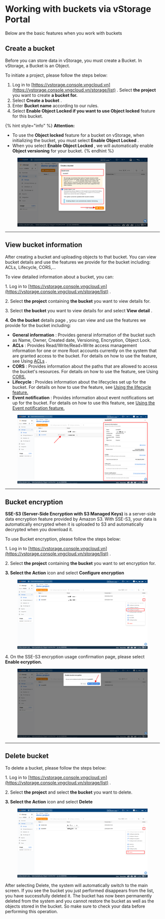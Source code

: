# Working with buckets via vStorage Portal

Below are the basic features when you work with buckets

## Create a bucket <a href="#khoi-tao-bucket" id="khoi-tao-bucket"></a>

Before you can store data in vStorage, you must create a Bucket. In vStorage, a Bucket is an Object.

To initiate a project, please follow the steps below:

1. Log in to [https://vstorage.console.vngcloud.vn](https://vstorage.console.vngcloud.vn/storage/list) . Select **the project** you want to create **a bucket for.**
2. Select **Create a bucket** .
3. Enter **Bucket name** according to our rules.
4. Select **Enable Object Locked if you want to use Object locked** feature for this bucket.

{% hint style="info" %}
**Attention:**

* To use the **Object locked** feature for a bucket on vStorage, when initializing the bucket, you must select **Enable Object Locked** .
* When you select **Enable Object Locked** , we will automatically enable **Object versioning** for your bucket.
{% endhint %}

<figure><img src="../../../../../../.gitbook/assets/image (27) (1) (1) (1) (1).png" alt=""><figcaption></figcaption></figure>

***

## View bucket information <a href="#xem-thong-tin-bucket" id="xem-thong-tin-bucket"></a>

After creating a bucket and uploading objects to that bucket. You can view bucket details and use the features we provide for the bucket including: ACLs, Lifecycle, CORS,...

To view detailed information about a bucket, you can:

1\. Log in to [https://vstorage.console.vngcloud.vn](https://vstorage.console.vngcloud.vn/storage/list) .

2\. Select **the project** containing **the bucket** you want to view details for.

3\. Select **the bucket** you want to view details for and select **View detail** .

**4. On the bucket** details page , you can view and use the features we provide for the bucket including:

* **General information** : Provides general information of the bucket such as Name, Owner, Created date, Versioning, Encryption, Object Lock.
* **ACLs** : Provides Read/Write/Read+Write access management information for one or more Root accounts currently on the system that are granted access to the bucket. For details on how to use the feature, see Using [ACLs](https://docs-vngcloud-vn.translate.goog/vng-cloud-document/vn/vstorage/object-storage/object-storage-hcm04/cac-tinh-nang-cua-object-storage/lam-viec-voi-bucket/lam-viec-voi-bucket-thong-qua-vstorage-portal/su-dung-tinh-nang-acls) .
* **CORS** : Provides information about the paths that are allowed to access the bucket's resources. For details on how to use the feature, see Using [CORS.](https://docs-vngcloud-vn.translate.goog/vng-cloud-document/vn/vstorage/object-storage/object-storage-hcm04/cac-tinh-nang-cua-object-storage/lam-viec-voi-bucket/lam-viec-voi-bucket-thong-qua-vstorage-portal/su-dung-tinh-nang-cors)
* **Lifecycle** : Provides information about the lifecycles set up for the bucket. For details on how to use the feature, see [Using the lifecycle feature.](https://docs-vngcloud-vn.translate.goog/vng-cloud-document/vn/vstorage/object-storage/object-storage-hcm04/cac-tinh-nang-cua-object-storage/lam-viec-voi-bucket/lam-viec-voi-bucket-thong-qua-vstorage-portal/su-dung-tinh-nang-lifecycle)
* **Event notification** : Provides information about event notifications set up for the bucket. For details on how to use this feature, see [Using the Event notification feature.](https://docs-vngcloud-vn.translate.goog/vng-cloud-document/vn/vstorage/object-storage/object-storage-hcm04/cac-tinh-nang-cua-object-storage/lam-viec-voi-bucket/lam-viec-voi-bucket-thong-qua-vstorage-portal/su-dung-tinh-nang-event-notification)

<figure><img src="../../../../../../.gitbook/assets/image (28) (1) (1) (1) (1).png" alt=""><figcaption></figcaption></figure>

***

## Bucket encryption <a href="#su-dung-tinh-nang-bucket-encryption" id="su-dung-tinh-nang-bucket-encryption"></a>

**SSE-S3 (Server-Side Encryption with S3 Managed Keys)** is a server-side data encryption feature provided by Amazon S3. With SSE-S3, your data is automatically encrypted when it is uploaded to S3 and automatically decrypted when you download it.

To use Bucket encryption, please follow the steps below:

1\. Log in to [https://vstorage.console.vngcloud.vn](https://vstorage.console.vngcloud.vn/storage/list) .

2\. Select **the project** containing **the bucket** you want to set encryption for.

**3. Select the Action** icon and select **Configure encryption**

<figure><img src="../../../../../../.gitbook/assets/image (29) (1) (1) (1) (1).png" alt=""><figcaption></figcaption></figure>

4\. On the SSE-S3 encryption usage confirmation page, please select **Enable ecryption.**

<figure><img src="../../../../../../.gitbook/assets/image (30) (1) (1) (1) (1).png" alt=""><figcaption></figcaption></figure>

***

## Delete bucket <a href="#xoa-bucket" id="xoa-bucket"></a>

To delete a bucket, please follow the steps below:

1\. Log in to [https://vstorage.console.vngcloud.vn](https://vstorage.console.vngcloud.vn/storage/list) .

2\. Select **the project** and select **the bucket** you want to delete.

**3. Select the Action** icon and select **Delete**

<figure><img src="../../../../../../.gitbook/assets/image (31) (1) (1) (1) (1).png" alt=""><figcaption></figcaption></figure>

After selecting Delete, the system will automatically switch to the main screen. If you see the bucket you just performed disappears from the list, you have successfully deleted it. The bucket has now been permanently deleted from the system and you cannot restore the bucket as well as the objects stored in the bucket. So make sure to check your data before performing this operation.
